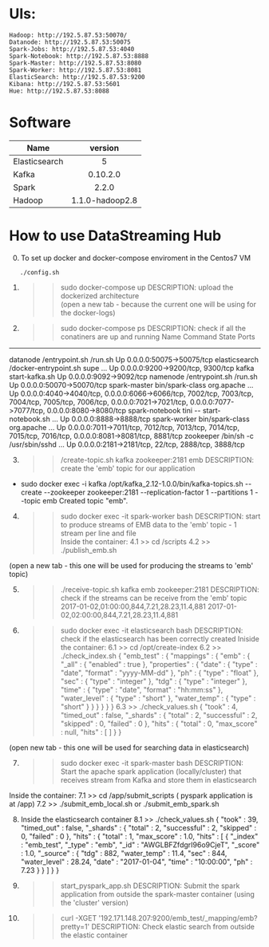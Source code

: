 # UIs:
	Hadoop: http://192.5.87.53:50070/
	Datanode: http://192.5.87.53:50075
	Spark-Jobs: http://192.5.87.53:4040
	Spark-Notebook: http://192.5.87.53:8888
	Spark-Master: http://192.5.87.53:8080
	Spark-Worker: http://192.5.87.53:8081
	ElasticSearch: http://192.5.87.53:9200
	Kibana: http://192.5.87.53:5601
	Hue: http://192.5.87.53:8088


# Software

|Name	        |version               |
|---------------|:--------------------:|
|Elasticsearch	|5                     |
|Kafka	        |0.10.2.0	       |
|Spark    	|2.2.0		       |
|Hadoop	        |1.1.0-hadoop2.8       |

# How to use DataStreaming Hub

0. To set up docker and docker-compose enviroment in the Centos7 VM  

```
   ./config.sh 

```

1. >> sudo docker-compose up
 DESCRIPTION: upload the dockerized architecture 	
 (open a new tab - because the current one will be using for the docker-logs)

2. >> sudo docker-compose ps
 DESCRIPTION: check if all the conatiners are up and running
     Name                   Command               State                               Ports
-----------------------------------------------------------------------------------------------------------------------
datanode         /entrypoint.sh /run.sh           Up      0.0.0.0:50075->50075/tcp
elasticsearch    /docker-entrypoint.sh supe ...   Up      0.0.0.0:9200->9200/tcp, 9300/tcp
kafka            start-kafka.sh                   Up      0.0.0.0:9092->9092/tcp
namenode         /entrypoint.sh /run.sh           Up      0.0.0.0:50070->50070/tcp
spark-master     bin/spark-class org.apache ...   Up      0.0.0.0:4040->4040/tcp, 0.0.0.0:6066->6066/tcp, 7002/tcp,
                                                          7003/tcp, 7004/tcp, 7005/tcp, 7006/tcp,
                                                          0.0.0.0:7021->7021/tcp, 0.0.0.0:7077->7077/tcp,
                                                          0.0.0.0:8080->8080/tcp
spark-notebook   tini -- start-notebook.sh  ...   Up      0.0.0.0:8888->8888/tcp
spark-worker     bin/spark-class org.apache ...   Up      0.0.0.0:7011->7011/tcp, 7012/tcp, 7013/tcp, 7014/tcp,
                                                          7015/tcp, 7016/tcp, 0.0.0.0:8081->8081/tcp, 8881/tcp
zookeeper        /bin/sh -c /usr/sbin/sshd  ...   Up      0.0.0.0:2181->2181/tcp, 22/tcp, 2888/tcp, 3888/tcp

3. >> /create-topic.sh kafka zookeeper:2181 emb
 DESCRIPTION: create the 'emb' topic for our application 
+ sudo docker exec -i kafka /opt/kafka_2.12-1.0.0/bin/kafka-topics.sh --create --zookeeper zookeeper:2181 --replication-factor 1 --partitions 1 --topic emb
Created topic "emb".

4. >> sudo docker exec -it spark-worker bash
 DESCRIPTION: start to produce streams of EMB data to the 'emb' topic - 1 stream per line and file	
	Inside the container:
	 4.1 >> cd /scripts
	 4.2 >> ./publish_emb.sh

  (open a new tab - this one will be used for producing the streams to 'emb' topic)

5. >> ./receive-topic.sh kafka emb zookeeper:2181
 DESCRIPTION: check if the streams can be receive from the 'emb' topic
  2017-01-02,01:00:00,844,7.21,28.23,11.4,881
  2017-01-02,02:00:00,844,7.21,28.23,11.4,881

6. >>  sudo docker exec -it elasticsearch bash
  DESCRIPTION: check if the elasticsearch has been correctly created 
     Iniside the container:
	6.1 >> cd /opt/create-index
	6.2 >> ./check_index.sh
{
  "emb_test" : {
    "mappings" : {
      "emb" : {
        "_all" : {
          "enabled" : true
        },
        "properties" : {
          "date" : {
            "type" : "date",
            "format" : "yyyy-MM-dd"
          },
          "ph" : {
            "type" : "float"
          },
          "sec" : {
            "type" : "integer"
          },
          "tdg" : {
            "type" : "integer"
          },
          "time" : {
            "type" : "date",
            "format" : "hh:mm:ss"
          },
          "water_level" : {
            "type" : "short"
          },
          "water_temp" : {
            "type" : "short"
          }
        }
      }
    }
  }
}
	6.3 >> ./check_values.sh
{
  "took" : 4,
  "timed_out" : false,
  "_shards" : {
    "total" : 2,
    "successful" : 2,
    "skipped" : 0,
    "failed" : 0
  },
  "hits" : {
    "total" : 0,
    "max_score" : null,
    "hits" : [ ]
  }
}

 (open new tab - this one will be used for searching data in elasticsearch)

 7. >> sudo docker exec -it spark-master bash
 DESCRIPTION: Start the apache spark application (locally/cluster) that receives stream from Kafka and store them in elasticsearch

  Inside the container:
	7.1 >> cd /app/submit_scripts ( pyspark application is at /app)
	7.2 >> ./submit_emb_local.sh  or ./submit_emb_spark.sh



8. Inside the elasticsearch container
	8.1 >> ./check_values.sh
{
  "took" : 39,
  "timed_out" : false,
  "_shards" : {
    "total" : 2,
    "successful" : 2,
    "skipped" : 0,
    "failed" : 0
  },
  "hits" : {
    "total" : 1,
    "max_score" : 1.0,
    "hits" : [
      {
        "_index" : "emb_test",
        "_type" : "emb",
        "_id" : "AWGLBFZfdgrI96o9CjeT",
        "_score" : 1.0,
        "_source" : {
          "tdg" : 882,
          "water_temp" : 11.4,
          "sec" : 844,
          "water_level" : 28.24,
          "date" : "2017-01-04",
          "time" : "10:00:00",
          "ph" : 7.23
        }
      }
    ]
  }
}
 


9. >> start_pyspark_app.sh
  DESCRIPTION: Submit the spark application from outside the spark-master container (using the 'cluster' version)


10. >>  curl -XGET '192.171.148.207:9200/emb_test/_mapping/emb?pretty=1'
  DESCRIPTION: Check elastic search from outside the elastic container	
	



